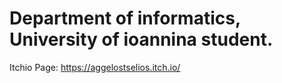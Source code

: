 # Department of informatics, University of ioannina student.

  Itchio Page: https://aggelostselios.itch.io/

  
